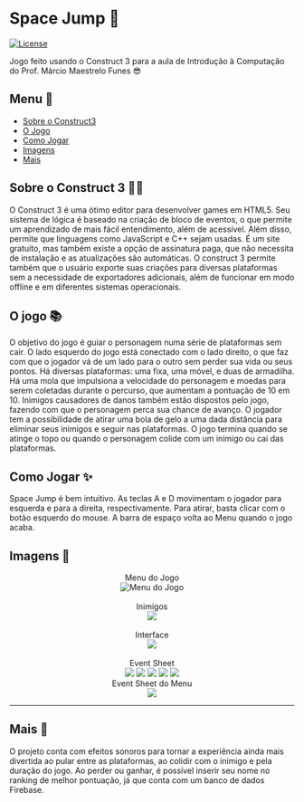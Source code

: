 # Space Jump 🚀

[![License](https://img.shields.io/badge/License-MIT-blue.svg)](LICENSE)

Jogo feito usando o Construct 3 para a aula de Introdução à Computação do Prof. Márcio Maestrelo Funes 😎

## Menu 🚀

- [Sobre o Construct3](https://github.com/DiasEllen26/template-readme/tree/main/construct)
- [O Jogo](https://github.com/DiasEllen26/template-readme/tree/main/jogo)
- [Como Jogar](https://github.com/DiasEllen26/template-readme/blob/main/cards/instrucoes.md)
- [Imagens](https://github.com/DiasEllen26/template-readme/blob/main/cards/imagens.md)
- [Mais](https://github.com/DiasEllen26/template-readme/blob/main/icones/mais.md)

## Sobre o Construct 3 🙋‍♂️

O Construct 3 é uma ótimo editor para desenvolver games em HTML5. Seu sistema de lógica é baseado na criação de bloco de eventos, o que permite um aprendizado de mais fácil entendimento, além de acessível. Além disso, permite que linguagens como JavaScript e C++ sejam usadas. É um site gratuíto, mas também existe a opção de assinatura paga, que não necessita de instalação e as atualizações são automáticas. O construct 3 permite também que o usuário exporte suas criações para diversas plataformas sem a necessidade de exportadores adicionais, além de funcionar em modo offline e em diferentes sistemas operacionais.  

## O jogo 📚

O objetivo do jogo é guiar o personagem numa série de plataformas sem cair. O lado esquerdo do jogo está conectado com o lado direito, o que faz com que o jogador vá de um lado para o outro sem perder sua vida ou seus pontos. Há diversas plataformas: uma fixa, uma móvel, e duas de armadilha. Há uma mola que impulsiona a velocidade do personagem e moedas para serem coletadas durante o percurso, que aumentam a pontuação de 10 em 10. Inimigos causadores de danos também estão dispostos pelo jogo, fazendo com que o personagem perca sua chance de avanço. O jogador tem a possibilidade de atirar uma bola de gelo a uma dada distância para eliminar seus inimigos e seguir nas plataformas. O jogo termina quando se atinge o topo ou quando o personagem colide com um inimigo ou cai das plataformas.

## Como Jogar ✨

Space Jump é bem intuitivo. As teclas A e D movimentam o jogador para esquerda e para a direita, respectivamente. Para atirar, basta clicar com o botão esquerdo do mouse. A barra de espaço volta ao Menu quando o jogo acaba.

## Imagens 🚀

<div align = "center">
  Menu do Jogo<br>
  <img alt = "Menu do Jogo" src = "https://github.com/user-attachments/assets/2bc99f30-d587-471f-82bf-1a2eb1af1ccd"><br><br>
  Inimigos<br>
  <img src = "https://github.com/user-attachments/assets/a878ac00-4f7b-4f37-80e2-d83207ad4f13"><br><br>
  Interface<br>
  <img src = "https://github.com/user-attachments/assets/d54acdac-88c0-451d-9f40-3c3af313bee4"><br><br>
  Event Sheet<br>
  <img src = "https://github.com/user-attachments/assets/fb3b98ff-a025-4380-9b87-9bd2d65abb26">
  <img src = "https://github.com/user-attachments/assets/7317a5ee-d211-49b8-94b9-1cf6bc6c4762">
  <img src = "https://github.com/user-attachments/assets/09d83331-ad9c-4b8d-88c3-d0295d57a4d1">
  <img src = "https://github.com/user-attachments/assets/4977d17a-607d-43b5-8587-858259e8e420">
  <img src = "https://github.com/user-attachments/assets/dd616862-ae86-47f6-8dd9-a17f9a5f839e"><br>
  Event Sheet do Menu<br>
  <img src = "https://github.com/user-attachments/assets/bd5ba0b9-73ae-42a7-80d1-8f96178a5bbb">
</div>

---

## Mais 🤝

O projeto conta com efeitos sonoros para tornar a experiência ainda mais divertida ao pular entre as plataformas, ao colidir com o inimigo e pela duração do jogo. Ao perder ou ganhar, é possível inserir seu nome no ranking de melhor pontuação, já que conta com um banco de dados Firebase. 
